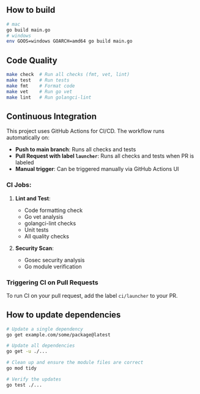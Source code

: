 ## How to build
```bash
# mac
go build main.go
# windows
env GOOS=windows GOARCH=amd64 go build main.go
```

## Code Quality
```bash
make check  # Run all checks (fmt, vet, lint)
make test   # Run tests
make fmt    # Format code
make vet    # Run go vet
make lint   # Run golangci-lint
```

## Continuous Integration

This project uses GitHub Actions for CI/CD. The workflow runs automatically on:

- **Push to main branch**: Runs all checks and tests
- **Pull Request with label `launcher`**: Runs all checks and tests when PR is labeled
- **Manual trigger**: Can be triggered manually via GitHub Actions UI

### CI Jobs:

1. **Lint and Test**: 
   - Code formatting check
   - Go vet analysis
   - golangci-lint checks
   - Unit tests
   - All quality checks

2. **Security Scan**: 
   - Gosec security analysis
   - Go module verification

### Triggering CI on Pull Requests

To run CI on your pull request, add the label `ci/launcher` to your PR.

## How to update dependencies

```bash
# Update a single dependency
go get example.com/some/package@latest

# Update all dependencies
go get -u ./...

# Clean up and ensure the module files are correct
go mod tidy

# Verify the updates
go test ./...

```
